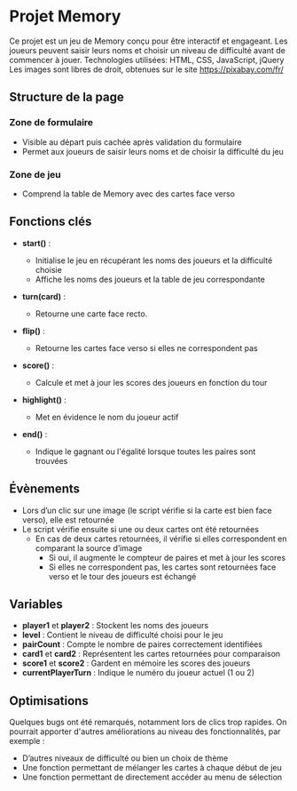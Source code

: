 # Projet Memory

Ce projet est un jeu de Memory conçu pour être interactif et engageant. Les joueurs peuvent saisir leurs noms et choisir un niveau de difficulté avant de commencer à jouer.
Technologies utilisées: HTML, CSS, JavaScript, jQuery
Les images sont libres de droit, obtenues sur le site https://pixabay.com/fr/

## Structure de la page

### Zone de formulaire
- Visible au départ puis cachée après validation du formulaire
- Permet aux joueurs de saisir leurs noms et de choisir la difficulté du jeu

### Zone de jeu
- Comprend la table de Memory avec des cartes face verso

## Fonctions clés

- **start()** : 
  - Initialise le jeu en récupérant les noms des joueurs et la difficulté choisie
  - Affiche les noms des joueurs et la table de jeu correspondante

- **turn(card)** : 
  - Retourne une carte face recto.

- **flip()** : 
  - Retourne les cartes face verso si elles ne correspondent pas

- **score()** : 
  - Calcule et met à jour les scores des joueurs en fonction du tour

- **highlight()** : 
  - Met en évidence le nom du joueur actif

- **end()** : 
  - Indique le gagnant ou l'égalité lorsque toutes les paires sont trouvées

## Évènements

- Lors d’un clic sur une image (le script vérifie si la carte est bien face verso), elle est retournée
- Le script vérifie ensuite si une ou deux cartes ont été retournées
  - En cas de deux cartes retournées, il vérifie si elles correspondent en comparant la source d’image
    - Si oui, il augmente le compteur de paires et met à jour les scores
    - Si elles ne correspondent pas, les cartes sont retournées face verso et le tour des joueurs est échangé

## Variables

- **player1** et **player2** : Stockent les noms des joueurs
- **level** : Contient le niveau de difficulté choisi pour le jeu
- **pairCount** : Compte le nombre de paires correctement identifiées
- **card1** et **card2** : Représentent les cartes retournées pour comparaison
- **score1** et **score2** : Gardent en mémoire les scores des joueurs
- **currentPlayerTurn** : Indique le numéro du joueur actuel (1 ou 2)

## Optimisations

Quelques bugs ont été remarqués, notamment lors de clics trop rapides. On pourrait apporter d'autres améliorations au niveau des fonctionnalités, par exemple :

- D’autres niveaux de difficulté ou bien un choix de thème
- Une fonction permettant de mélanger les cartes à chaque début de jeu
- Une fonction permettant de directement accéder au menu de sélection
